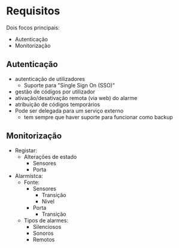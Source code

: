 Requisitos
==========

Dois focos principais:

* Autenticação
* Monitorização

Autenticação
------------

* autenticação de utilizadores
  * Suporte para "Single Sign On (SSO)"
* gestão de códigos por utilizador
* ativação/desativação remota (via web) do alarme
* atribuição de códigos temporários
* Pode ser delegada para um serviço externo
  * tem sempre que haver suporte para funcionar como backup

Monitorização
-------------

* Registar:
  * Alterações de estado
    * Sensores
    * Porta
* Alarmistca:
  * Fonte:
    * Sensores
      * Transição
      * Nivel
    * Porta
      * Transição
  * Tipos de alarmes:
    * Silenciosos
    * Sonoros
    * Remotos
